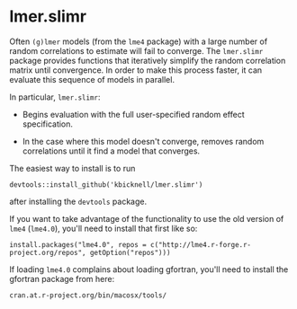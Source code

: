 # lmer.slimr

Often `(g)lmer` models (from the `lme4` package) with a large number
of random correlations to estimate will fail to converge. The
`lmer.slimr` package provides functions that iteratively simplify the
random correlation matrix until convergence. In order to make this
process faster, it can evaluate this sequence of models in parallel.

In particular, `lmer.slimr`:

 * Begins evaluation with the full user-specified random effect
   specification.

 * In the case where this model doesn't converge, removes random
   correlations until it find a model that converges.

The easiest way to install is to run

    devtools::install_github('kbicknell/lmer.slimr')

after installing the `devtools` package.

If you want to take advantage of the functionality to use the old
version of `lme4` (`lme4.0`), you'll need to install that first like so:

    install.packages("lme4.0", repos = c("http://lme4.r-forge.r-project.org/repos", getOption("repos")))

If loading `lme4.0` complains about loading gfortran, you'll need to
install the gfortran package from here:

	cran.at.r-project.org/bin/macosx/tools/
